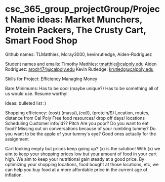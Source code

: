 # csc_365_group_projectGroup/Project Name ideas: Market Munchers, Protein Packers, The Crusty Cart, Smart Food Shop

Github names:
TLMatthies, Mcray3000, kevinrutledge, Aiden-Rodriguez

Student names and emails:
Timothy Matthies: tmatthie@calpoly.edu
Aiden Rodriguez: arodr474@calpoly.edu
Kevin Rutledge: krutledg@calpoly.edu

Skills for Project:
Efficiency
Managing Money

Bare Minimums:
Has to be cool (maybe unique?)
Has to be something all of us would use.
Resume worthy!

Ideas: bulleted list :)

Shopping efficiency:
(cost) (mass/$), (cal/$), (protein/$)
Location, routes, distance from Cal Poly
Free food resources/ drop off days/ locations
Scheduling
Customer info/id?? 
Pitch
  Are you poor? Do you want to eat food? 
  Missing out on conversations because of your rumbling tummy?
  Do you want to be the apple of your tummy's eye?
  Good ones actually for the assignment



Cart looking empty but prices keep going up? (x) is the solution! With (x) we aim to keep your shopping prices low but your amount of food in your cart high. We aim to keep your nutritional gain steady at a good price. By optimizing your shopping locations, food bought at those locations, etc, we can help you buy food at a more affordable price in the current age of inflation. 

